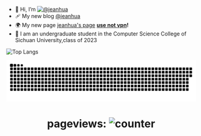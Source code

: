 - 👋 Hi, I’m [![@jeanhua](https://img.shields.io/badge/@jeanhua-8A2BE2)](https://github.com/jeanhua)
- 🩹 My new blog [@jeanhua](https://www.blog.jeanhua.cn/)
- 🌍 My new page [jeanhua's page](https://www.jeanhua.cn)  **<u>use not vpn</u>!**
- 🏫 I am an undergraduate student in the Computer Science College of Sichuan University,class of 2023

![Top Langs](https://github-readme-stats.vercel.app/api/top-langs/?username=jeanhua&theme=radical&bg_color=30,e96443,904e95&title_color=fff&text_color=fff)

<p align="center">
 <img width="1000" src="assets/github-snake.svg" alt="snake"/>
</p>

<div align="center">

 # pageviews:  ![counter](https://counter.seku.su/cmoe?name=jeanhua&theme=mbs)

</div>